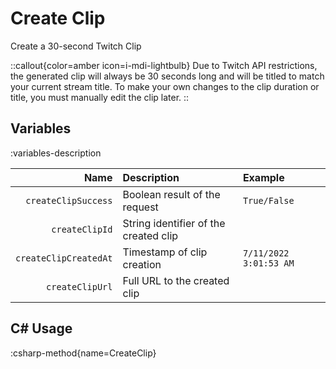 # Create Clip
Create a 30-second Twitch Clip

::callout{color=amber icon=i-mdi-lightbulb}
Due to Twitch API restrictions, the generated clip will always be 30 seconds long and will be titled to match your current stream title.
To make your own changes to the clip duration or title, you must manually edit the clip later.
::

## Variables
:variables-description

| Name | Description | Example |
|-----:|:------------|:--------|
`createClipSuccess` | Boolean result of the request | `True/False`
`createClipId` | String identifier of the created clip
`createClipCreatedAt` | Timestamp of clip creation | `7/11/2022 3:01:53 AM`
`createClipUrl` | Full URL to the created clip

## C# Usage
:csharp-method{name=CreateClip}